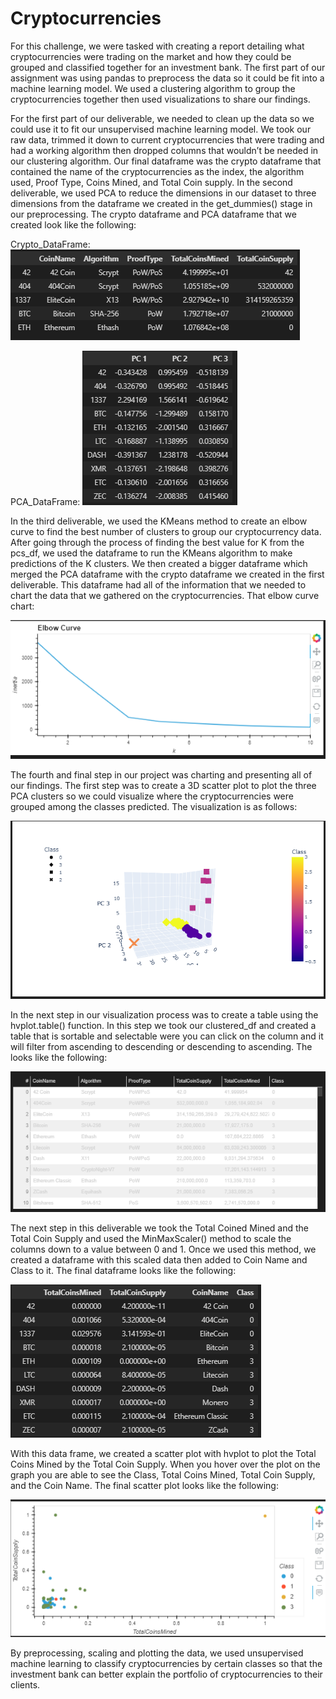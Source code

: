 # Cryptocurrencies

For this challenge, we were tasked with creating a report detailing what cryptocurrencies were trading on the market and how they could be grouped and classified together for an investment bank. The first part of our assignment was using pandas to preprocess the data so it could be fit into a machine learning model. We used a clustering algorithm to group the cryptocurrencies together then used visualizations to share our findings. 


For the first part of our deliverable, we needed to clean up the data so we could use it to fit our unsupervised machine learning model. We took our raw data, trimmed it down to current cryptocurrencies that were trading and had a working algorithm then dropped columns that wouldn’t be needed in our clustering algorithm. Our final dataframe was the crypto dataframe that contained the name of the cryptocurrencies as the index, the algorithm used, Proof Type, Coins Mined, and Total Coin supply. 
In the second deliverable, we used PCA to reduce the dimensions in our dataset to three dimensions from the dataframe we created in the get_dummies() stage in our preprocessing. The crypto dataframe and PCA dataframe that we created look like the following:



Crypto_DataFrame:
![](Resources/mined_Cryptocurrencies.PNG)




PCA_DataFrame:
![](Resources/pca_df.PNG)




In the third deliverable, we used the KMeans method to create an elbow curve to find the best number of clusters to group our cryptocurrency data. After going through the process of finding the best value for K from the pcs_df, we used the dataframe to run the KMeans algorithm to make predictions of the K clusters. We then created a bigger dataframe which merged the PCA dataframe with the crypto dataframe we created in the first deliverable. This dataframe had all of the information that we needed to chart the data that we gathered on the cryptocurrencies. That elbow curve chart:


![](Resources/elbow_curve.PNG)






The fourth and final step in our project was charting and presenting all of our findings. The first step was to create a 3D scatter plot to plot the three PCA clusters so we could visualize where the cryptocurrencies were grouped among the classes predicted. The visualization is as follows:


![](Resources/3d_plot.PNG)



In the next step in our visualization process was to create a table using the hvplot.table() function. In this step we took our clustered_df and created a table that is sortable and selectable were you can click on the column and it will filter from ascending to descending or descending to ascending. The looks like the following:



![](Resources/table.PNG)


The next step in this deliverable we took the Total Coined Mined and the Total Coin Supply and used the MinMaxScaler() method to scale the columns down to a value between 0 and 1. Once we used this method, we created a dataframe with this scaled data then added to Coin Name and Class to it. The final dataframe looks like the following:


![](Resources/plot_df.PNG)


With this data frame, we created a scatter plot with hvplot to plot the Total Coins Mined by the Total Coin Supply. When you hover over the plot on the graph you are able to see the Class, Total Coins Mined, Total Coin Supply, and the Coin Name. The final scatter plot looks like the following:



![](Resources/plot_df_scatterplot.PNG)



By preprocessing, scaling and plotting the data, we used unsupervised machine learning to classify cryptocurrencies by certain classes so that the investment bank can better explain the portfolio of cryptocurrencies to their clients. 
